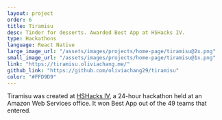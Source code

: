 ```yaml
---
layout: project
order: 6
title: Tiramisu
desc: Tinder for desserts. Awarded Best App at HSHacks IV.
type: Hackathons
language: React Native
large_image_url: "/assets/images/projects/home-page/tiramisu@2x.png"
small_image_url: "/assets/images/projects/home-page/tiramisu@1x.png"
link: "https://tiramisu.oliviachang.me/"
github_link: "https://github.com/oliviachang29/tiramisu"
color: "#FFD9D9"
---
```


<p>Tiramisu was created at <a href="https://hshacks.com" target="_">HSHacks IV</a>, a 24-hour hackathon held at an Amazon Web Services office. It won Best App out of the 49 teams that entered.</p>